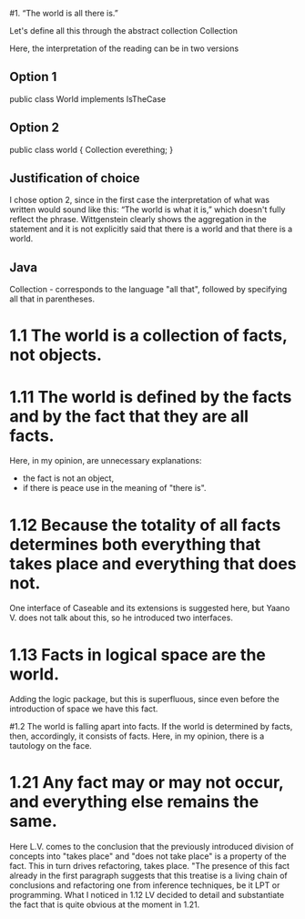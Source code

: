 #1. “The world is all there is.”

Let's define all this through the abstract collection Collection

Here, the interpretation of the reading can be in two versions
## Option 1 
public class World implements IsTheCase

## Option 2
public class world {
    Collection<IsTheCase> everething;
}

## Justification of choice
 I chose option 2, since in the first case the interpretation of what was written would sound like this:
 “The world is what it is,” which doesn't fully reflect the phrase. Wittgenstein clearly shows the aggregation in the statement
 and it is not explicitly said that there is a world and that there is a world.
 
 ## Java
 Collection - corresponds to the language "all that", followed by specifying all that in parentheses.
 
 # 1.1 The world is a collection of facts, not objects.
 # 1.11 The world is defined by the facts and by the fact that they are all facts.
 Here, in my opinion, are unnecessary explanations: 
 - the fact is not an object, 
 - if there is peace use in the meaning of "there is".
 
 # 1.12 Because the totality of all facts determines both everything that takes place and everything that does not.
 One interface of Caseable and its extensions is suggested here, but Yaano V. does not talk about this, so he introduced two interfaces.
 
 # 1.13 Facts in logical space are the world.
 Adding the logic package, but this is superfluous, since even before the introduction of space we have this fact.
 
 #1.2 The world is falling apart into facts.
 If the world is determined by facts, then, accordingly, it consists of facts. Here, in my opinion, there is a tautology on the face.
 
 # 1.21 Any fact may or may not occur, and everything else remains the same.
 Here L.V. comes to the conclusion that the previously introduced division of concepts into "takes place" and "does not take place" is a property of the fact.
 This in turn drives refactoring, takes place. "The presence of this fact already in the first paragraph suggests that this treatise is a living chain of conclusions and refactoring one 
 from inference techniques, be it LPT or programming. What I noticed in 1.12 LV decided to detail and substantiate the fact that is quite obvious at the moment in 1.21.